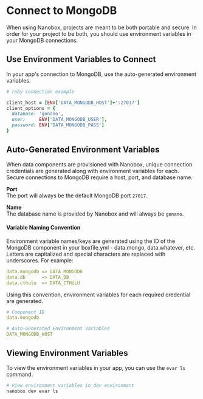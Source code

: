 # Connect to MongoDB

When using Nanobox, projects are meant to be both portable and secure. In order for your project to be both, you should use environment variables in your MongoDB connections.

## Use Environment Variables to Connect
In your app's connection to MongoDB, use the auto-generated environment variables.

```ruby
# ruby connection example

client_host = [ENV['DATA_MONGODB_HOST']+':27017']
client_options = {
  database: 'gonano',
  user:     ENV['DATA_MONGODB_USER'],
  password: ENV['DATA_MONGODB_PASS']
}
```

## Auto-Generated Environment Variables
When data components are provisioned with Nanobox, unique connection credentials are generated along with environment variables for each. Secure connections to MongoDB require a host, port, and database name.

**Port**  
The port will always be the default MongoDB port `27017`.

**Name**  
The database name is provided by Nanobox and will always be `gonano`.

#### Variable Naming Convention
Environment variable names/keys are generated using the ID of the MongoDB component in your boxfile.yml - data.mongo, data.whatever, etc. Letters are capitalized and special characters are replaced with underscores. For example:

```yaml
data.mongodb => DATA_MONGODB
data.db      => DATA_DB
data.cthulu  => DATA_CTHULU
```

Using this convention, environment variables for each required credential are generated.

```yaml
# Component ID
data.mongodb

# Auto-Generated Environment Variables
DATA_MONGODB_HOST
```

## Viewing Environment Variables
To view the environment variables in your app, you can use the `evar ls` command.

```bash
# View environment variables in dev environment
nanobox dev evar ls
```
